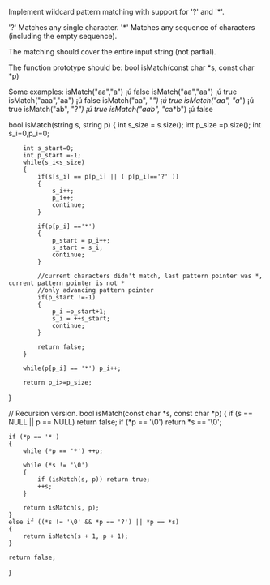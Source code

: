 Implement wildcard pattern matching with support for '?' and '*'.

'?' Matches any single character.
'*' Matches any sequence of characters (including the empty sequence).

The matching should cover the entire input string (not partial).

The function prototype should be:
bool isMatch(const char *s, const char *p)

Some examples:
isMatch("aa","a") ¡ú false
isMatch("aa","aa") ¡ú true
isMatch("aaa","aa") ¡ú false
isMatch("aa", "*") ¡ú true
isMatch("aa", "a*") ¡ú true
isMatch("ab", "?*") ¡ú true
isMatch("aab", "c*a*b") ¡ú false






bool isMatch(string s, string p) 
{
        int s_size = s.size();
        int p_size =p.size();
        int s_i=0,p_i=0;
        
        int s_start=0;
        int p_start =-1;
        while(s_i<s_size)
        {
            if(s[s_i] == p[p_i] || ( p[p_i]=='?' ))
            {
                s_i++;
                p_i++;
                continue;
            }
            
            if(p[p_i] =='*')
            {
                p_start = p_i++;
                s_start = s_i;
                continue;
            }
            
            //current characters didn't match, last pattern pointer was *, current pattern pointer is not *
            //only advancing pattern pointer
            if(p_start !=-1)
            {
                p_i =p_start+1;
                s_i = ++s_start;
                continue;
            }
            
            return false;
        }
        
        while(p[p_i] == '*') p_i++;
        
        return p_i>=p_size;
}


// Recursion version.
bool isMatch(const char *s, const char *p) 
{
    if (s == NULL || p == NULL) return false;
    if (*p == '\0') return *s == '\0';
    
    if (*p == '*')
    {
        while (*p == '*') ++p;
        
        while (*s != '\0')
        {
            if (isMatch(s, p)) return true;
            ++s;
        }
        
        return isMatch(s, p);
    }
    else if ((*s != '\0' && *p == '?') || *p == *s)
    {
        return isMatch(s + 1, p + 1);
    }
    
    return false;
}
